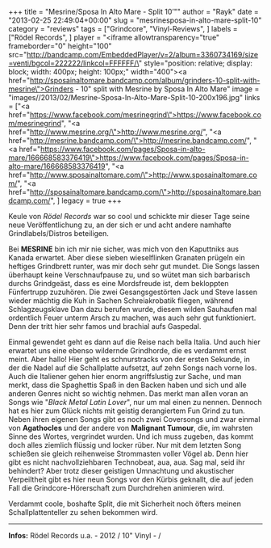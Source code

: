 +++
title = "Mesrine/Sposa In Alto Mare - Split 10’\""
author = "Rayk"
date = "2013-02-25 22:49:04+00:00"
slug = "mesrinesposa-in-alto-mare-split-10"
category = "reviews"
tags = ["Grindcore", "Vinyl-Reviews", ]
labels = ["Rödel Records", ]
player = "<iframe allowtransparency=\"true\" frameborder=\"0\" height=\"100\" src=\"http://bandcamp.com/EmbeddedPlayer/v=2/album=3360734169/size=venti/bgcol=222222/linkcol=FFFFFF/\" style=\"position: relative; display: block; width: 400px; height: 100px;\" width=\"400\"><a href=\"http://sposainaltomare.bandcamp.com/album/grinders-10-split-with-mesrine\">Grinders - 10\" split with Mesrine by Sposa In Alto Mare</a></iframe>"
image = "images//2013/02/Mesrine-Sposa-In-Alto-Mare-Split-10-200x196.jpg"
links = ["<a href=\"https://www.facebook.com/mesrinegrind\">https://www.facebook.com/mesrinegrind</a>", "<a href=\"http://www.mesrine.org/\">http://www.mesrine.org/</a>", "<a href=\"http://mesrine.bandcamp.com/\">http://mesrine.bandcamp.com/</a>", "<a href=\"https://www.facebook.com/pages/Sposa-in-alto-mare/166668583376419\">https://www.facebook.com/pages/Sposa-in-alto-mare/166668583376419</a>", "<a href=\"http://www.sposainaltomare.com/\">http://www.sposainaltomare.com/</a>", "<a href=\"http://sposainaltomare.bandcamp.com/\">http://sposainaltomare.bandcamp.com/</a>", ]
legacy = true
+++

Keule von _Rödel Records_ war so cool und schickte mir dieser Tage seine neue Veröffentlichung zu, an der sich er und acht andere namhafte Grindlabels/Distros beteiligen.

Bei **MESRINE** bin ich mir nie sicher, was mich von den Kaputtniks aus Kanada erwartet. Aber diese sieben wieselflinken Granaten prügeln ein heftiges Grindbrett runter, was mir doch sehr gut mundet. Die Songs lassen überhaupt keine Verschnaufpause zu, und so wütet man sich barbarisch durchs Grindgeäst, dass es eine Mordsfreude ist, dem bekloppten Fünfertrupp zuzuhören. Die zwei Gesangsgestörten Jack und Steve lassen wieder mächtig die Kuh in Sachen Schreiakrobatik fliegen, während Schlagzeugsklave Dan dazu berufen wurde, diesem wilden Sauhaufen mal ordentlich Feuer unterm Arsch zu machen, was auch sehr gut funktioniert. Denn der tritt hier sehr famos und brachial aufs Gaspedal.

Einmal gewendet geht es dann auf die Reise nach bella Italia. Und auch hier erwartet uns eine ebenso wildernde Grindhorde, die es verdammt ernst meint. Aber hallo! Hier geht es schnurstracks von der ersten Sekunde, in der die Nadel auf die Schallplatte aufsetzt, auf zehn Songs nach vorne los. Auch die Italiener gehen hier enorm angriffslustig zur Sache, und man merkt, dass die Spaghettis Spaß in den Backen haben und sich und alle anderen Genres nicht so wichtig nehmen. Das merkt man allen voran an Songs wie "_Black Metal Latin Lover_", nur um mal einen zu nennen. Dennoch hat es hier zum Glück nichts mit geistig derangiertem Fun Grind zu tun. Neben ihren eigenen Songs gibt es noch zwei Coversongs und zwar einmal von **Agathocles** und der andere von **Malignant Tumour**, die, im wahrsten Sinne des Wortes, vergrindet wurden. Und ich muss zugeben, das kommt doch alles ziemlich flüssig und locker rüber. Nur mit dem letzten Song schießen sie gleich reihenweise Strommasten voller Vögel ab. Denn hier gibt es nicht nachvollziehbaren Technobeat, aua, aua. Sag mal, seid ihr behindert? Aber trotz dieser geistigen Umnachtung und akustischer Verpeiltheit gibt es hier neun Songs vor den Kürbis geknallt, die auf jeden Fall die Grindcore-Hörerschaft zum Durchdrehen animieren wird.

Verdammt coole, boshafte Split, die mit Sicherheit noch öfters meinen Schallplattenteller zu sehen bekommen wird.






---
**Infos:**
Rödel Records u.a. - 2012 / 
10" Vinyl - / 
